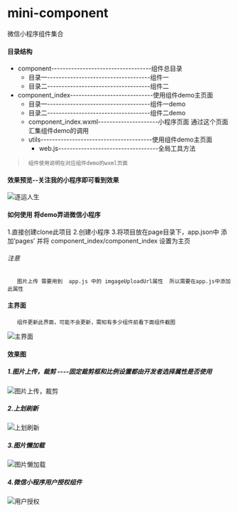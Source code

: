 # mini-component
微信小程序组件集合

#### 目录结构

* component-----------------------------------组件总目录
   * 目录一------------------------------------组件一
   * 目录二------------------------------------组件二
* component_index-----------------------------使用组件demo主页面
   * 目录一------------------------------------组件一demo
   * 目录二------------------------------------组件二demo
   * component_index.wxml---------------------小程序页面 通过这个页面汇集组件demo的调用 
   * utils---------------------------------------使用组件demo主页面
       * web.js-----------------------------------全局工具方法
   
>      组件使用说明在对应组件demo的wxml页面 
  
#### 效果预览--关注我的小程序即可看到效果

![逐运人生](https://zyrs-xyz.oss-cn-beijing.aliyuncs.com/other/gh_3a849a69c21a_258.jpg)

#### 如何使用 将demo弄进微信小程序
 
  1.直接创建clone此项目
  2.创建小程序
  3.将项目放在page目录下，app.json中 添加‘pages’ 并将  component_index/component_index 设置为主页
  ###### 注意 
       图片上传 需要用到  app.js 中的 imgageUploadUrl属性  所以需要在app.js中添加此属性
 
#### 主界面    
       组件更新此界面，可能不会更新，需知有多少组件前看下面组件截图
 ![主界面](https://zyrs-xyz.oss-cn-beijing.aliyuncs.com/other/%40A8%7BE30QME%5B%5B8FEW0YZM9J7.png)
#### 效果图

##### 1.图片上传，裁剪    ----固定裁剪框和比例设置都由开发者选择属性是否使用    

![图片上传，裁剪](https://zyrs-xyz.oss-cn-beijing.aliyuncs.com/other/A%5BB%251QD%7EQ%5DY5UU%25YKWD%7B0P7.png)
 
##### 2.上划刷新         

 ![上划刷新](https://zyrs-xyz.oss-cn-beijing.aliyuncs.com/other/4%7E1J%24%29B9%28T%29986KWM2L3XE8.png)  

##### 3.图片懒加载      

![图片懒加载](https://zyrs-xyz.oss-cn-beijing.aliyuncs.com/other/%7BBGR%5DG%25%600GYD3P9KQ2%7B73YQ.png)  


##### 4.微信小程序用户授权组件

![用户授权](https://zyrs-xyz.oss-cn-beijing.aliyuncs.com/other/%29958%5BLU%25HSX8%24P7GWH_GJCV.png)  

